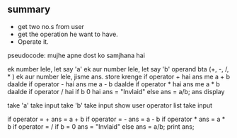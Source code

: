 ## summary
- get two no.s from user
- get the operation he want to have.
- Operate it.


pseudocode: mujhe apne dost ko samjhana hai 

ek number lele, let say 'a'
ek aur number lele, let say 'b'
operand bta (+, -, /, * )
ek aur number lele, jisme ans. store krenge
if operator + hai
	ans me a + b daalde
if operator - hai
	ans me a - b daalde
if operator * hai
	ans me a * b daalde
if operator / hai
	if b 0 hai
		ans = "Invlaid"
	else 
		ans = a/b;
  ans display





take 'a'
take input
take 'b'
take input 
show user operator list
take input

if operator = +
	ans = a + b 
if operator = - 
	ans = a - b 
if operator *
	ans = a * b 
if operator = / 
	if b = 0 
		ans = "Invlaid"
	else 
		ans = a/b;
  print ans;

















 